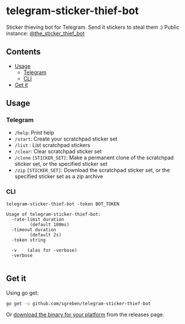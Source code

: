 # telegram-sticker-thief-bot

Sticker thieving bot for Telegram. Send it stickers to steal them :) Public instance: [@the_sticker_thief_bot](https://t.me/the_sticker_thief_bot)

## Contents

- [Usage](#usage)
  - [Telegram](#telegram)
  - [CLI](#cli)
- [Get it](#get-it)

## Usage

### Telegram

- `/help`: Print help
- `/start`: Create your scratchpad sticker set
- `/list` : List scratchpad stickers
- `/clear`: Clear scratchpad sticker set
- `/clone` `[STICKER_SET]`: Make a permanent clone of the scratchpad sticker set, or the specified sticker set
- `/zip` `[STICKER_SET]`: Download the scratchpad sticker set, or the specified sticker set as a zip archive

### CLI

```text
telegram-sticker-thief-bot -token BOT_TOKEN

Usage of telegram-sticker-thief-bot:
  -rate-limit duration
    	 (default 100ms)
  -timeout duration
    	 (default 2s)
  -token string
    	
  -v	(alas for -verbose)
  -verbose
    	
```

## Get it

Using go get:

```bash
go get -u github.com/sgreben/telegram-sticker-thief-bot
```

Or [download the binary for your platform](https://github.com/sgreben/telegram-sticker-thief-bot/releases/latest) from the releases page.
